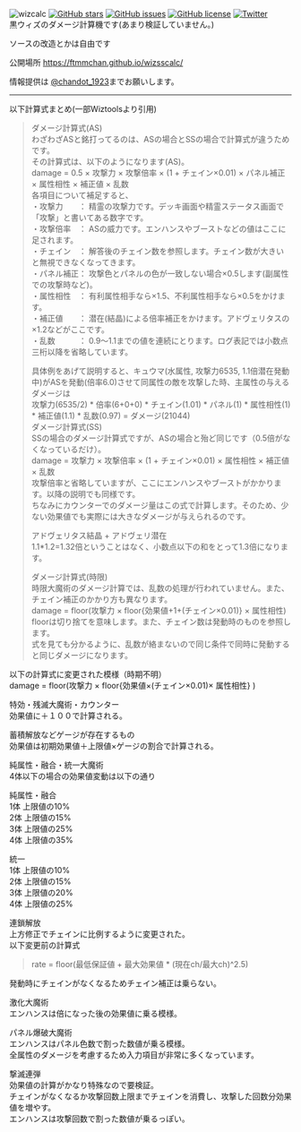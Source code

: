 ![wizcalc](https://img.shields.io/badge/wiz-damagecalc-brightgreen)
[![GitHub stars](https://img.shields.io/github/stars/ftmmchan/wizsscalc)](https://github.com/ftmmchan/wizsscalc/stargazers) 
[![GitHub issues](https://img.shields.io/github/issues/ftmmchan/wizsscalc)](https://github.com/ftmmchan/wizsscalc/issues)
[![GitHub license](https://img.shields.io/github/license/ftmmchan/wizsscalc)](https://github.com/ftmmchan/wizsscalc)
[![Twitter](https://img.shields.io/twitter/url?style=social&url=https%3A%2F%2Fgithub.com%2Fftmmchan%2Fwizsscalc)](https://twitter.com/intent/tweet?text=黒ウィズダメージ計算機&url=https%3A%2F%2Fgithub.com%2Fftmmchan%2Fwizsscalc)  
黒ウィズのダメージ計算機です(あまり検証していません。)  

ソースの改造とかは自由です  

公開場所
https://ftmmchan.github.io/wizsscalc/

情報提供は [@chandot_1923](https://twitter.com/chandot_1923)までお願いします。

***  

以下計算式まとめ(一部Wiztoolsより引用)  

>ダメージ計算式(AS)  
>わざわざASと銘打ってるのは、ASの場合とSSの場合で計算式が違うためです。  
>その計算式は、以下のようになります(AS)。  
>damage = 0.5 × 攻撃力 × 攻撃倍率 × (1 + チェイン×0.01) × パネル補正 × 属性相性 × 補正値 × 乱数  
>各項目について補足すると、  
>・攻撃力　　： 精霊の攻撃力です。デッキ画面や精霊ステータス画面で「攻撃」と書いてある数字です。  
>・攻撃倍率　： ASの威力です。エンハンスやブーストなどの値はここに足されます。  
>・チェイン　： 解答後のチェイン数を参照します。チェイン数が大きいと無視できなくなってきます。  
>・パネル補正： 攻撃色とパネルの色が一致しない場合×0.5します(副属性での攻撃時など)。  
>・属性相性　： 有利属性相手なら×1.5、不利属性相手なら×0.5をかけます。  
>・補正値　　： 潜在(結晶)による倍率補正をかけます。アドヴェリタスの×1.2などがここです。  
>・乱数　　　： 0.9～1.1までの値を連続にとります。ログ表記では小数点三桁以降を省略しています。  
>  
>具体例をあげて説明すると、キュウマ(水属性, 攻撃力6535, 1.1倍潜在発動中)がASを発動(倍率6.0)させて同属性の敵を攻撃した時、主属性の与えるダメージは  
>攻撃力(6535/2) * 倍率(6+0+0) * チェイン(1.01) * パネル(1) * 属性相性(1) * 補正値(1.1) * 乱数(0.97) = ダメージ(21044)  
>ダメージ計算式(SS)  
>SSの場合のダメージ計算式ですが、ASの場合と殆ど同じです（0.5倍がなくなっているだけ）。  
>damage = 攻撃力 × 攻撃倍率 × (1 + チェイン×0.01) × 属性相性 × 補正値 × 乱数  
>攻撃倍率と省略していますが、ここにエンハンスやブーストがかかります。以降の説明でも同様です。  
>ちなみにカウンターでのダメージ量はこの式で計算します。そのため、少ない効果値でも実際には大きなダメージが与えられるのです。  
>
>アドヴェリタス結晶 + アドヴェリ潜在  
>1.1*1.2=1.32倍ということはなく、小数点以下の和をとって1.3倍になります。
>
>ダメージ計算式(時限)  
>時限大魔術のダメージ計算では、乱数の処理が行われていません。また、チェイン補正のかかり方も異なります。  
>damage = floor(攻撃力 × floor{効果値+1+(チェイン×0.01)} × 属性相性)  
>floorは切り捨てを意味します。また、チェイン数は発動時のものを参照します。  
>式を見ても分かるように、乱数が絡まないので同じ条件で同時に発動すると同じダメージになります。
  
以下の計算式に変更された模様（時期不明）  
damage = floor(攻撃力 × floor{効果値×(チェイン×0.01)× 属性相性} )  


特効・残滅大魔術・カウンター  
効果値に＋１００で計算される。

蓄積解放などゲージが存在するもの  
効果値は初期効果値＋上限値×ゲージの割合で計算される。  

純属性・融合・統一大魔術  
4体以下の場合の効果値変動は以下の通り  

純属性・融合  
1体 上限値の10%  
2体 上限値の15%  
3体 上限値の25%  
4体 上限値の35%  

統一  
1体 上限値の10%  
2体 上限値の15%  
3体 上限値の20%  
4体 上限値の25%  

連鎖解放  
上方修正でチェインに比例するように変更された。  
以下変更前の計算式  
>rate = floor(最低保証値 + 最大効果値 * (現在ch/最大ch)^2.5)  

発動時にチェインがなくなるためチェイン補正は乗らない。  
  
激化大魔術  
エンハンスは倍になった後の効果値に乗る模様。  
  
パネル爆破大魔術  
エンハンスはパネル色数で割った数値が乗る模様。  
全属性のダメージを考慮するため入力項目が非常に多くなっています。  
  
撃滅連弾  
効果値の計算がかなり特殊なので要検証。  
チェインがなくなるか攻撃回数上限までチェインを消費し、攻撃した回数分効果値を増やす。  
エンハンスは攻撃回数で割った数値が乗るっぽい。
